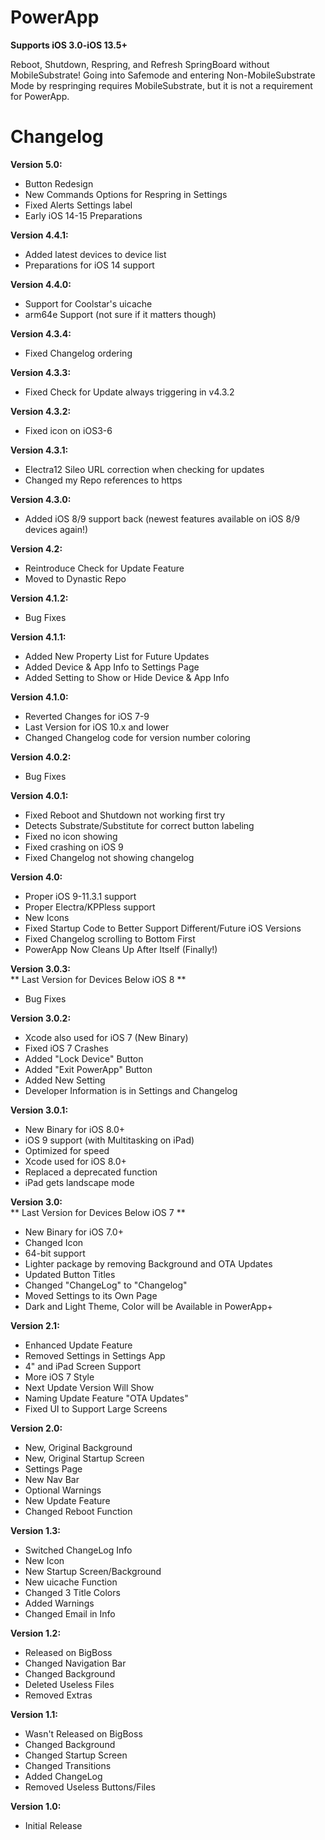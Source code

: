 # PowerApp
**Supports iOS 3.0-iOS 13.5+**    

Reboot, Shutdown, Respring, and Refresh SpringBoard without MobileSubstrate! Going into Safemode and entering Non-MobileSubstrate Mode by respringing requires MobileSubstrate, but it is not a requirement for PowerApp.
# Changelog
**Version 5.0:**
* Button Redesign
* New Commands Options for Respring in Settings
* Fixed Alerts Settings label
* Early iOS 14-15 Preparations

**Version 4.4.1:**
* Added latest devices to device list
* Preparations for iOS 14 support

**Version 4.4.0:**
* Support for Coolstar's uicache
* arm64e Support (not sure if it matters though)

**Version 4.3.4:**
* Fixed Changelog ordering

**Version 4.3.3:**
* Fixed Check for Update always triggering in v4.3.2

**Version 4.3.2:**
* Fixed icon on iOS3-6

**Version 4.3.1:**
* Electra12 Sileo URL correction when checking for updates
* Changed my Repo references to https

**Version 4.3.0:**
* Added iOS 8/9 support back (newest features
available on iOS 8/9 devices again!)

**Version 4.2:**
* Reintroduce Check for Update Feature
* Moved to Dynastic Repo

**Version 4.1.2:**  
* Bug Fixes

**Version 4.1.1:**  
* Added New Property List for Future Updates
* Added Device & App Info to Settings Page
* Added Setting to Show or Hide Device & App Info

**Version 4.1.0:**  
* Reverted Changes for iOS 7-9
* Last Version for iOS 10.x and lower
* Changed Changelog code for version number coloring

**Version 4.0.2:**  
* Bug Fixes

**Version 4.0.1:**  
* Fixed Reboot and Shutdown not working first try
* Detects Substrate/Substitute
for correct button labeling
* Fixed no icon showing
* Fixed crashing on iOS 9
* Fixed Changelog not showing changelog

**Version 4.0:**  
* Proper iOS 9-11.3.1 support
* Proper Electra/KPPless support
* New Icons
* Fixed Startup Code to Better Support
Different/Future iOS Versions
* Fixed Changelog scrolling to Bottom First
* PowerApp Now Cleans Up After Itself (Finally!)

**Version 3.0.3:**  
** Last Version for Devices Below iOS 8 **
* Bug Fixes

**Version 3.0.2:**  
* Xcode also used for iOS 7 (New Binary)
* Fixed iOS 7 Crashes
* Added "Lock Device" Button
* Added "Exit PowerApp" Button
* Added New Setting
* Developer Information is in Settings and Changelog

**Version 3.0.1:**  
* New Binary for iOS 8.0+
* iOS 9 support (with Multitasking on iPad)
* Optimized for speed
* Xcode used for iOS 8.0+
* Replaced a deprecated function
* iPad gets landscape mode

**Version 3.0:**  
** Last Version for Devices Below iOS 7 **
* New Binary for iOS 7.0+
* Changed Icon
* 64-bit support
* Lighter package by removing
Background and OTA Updates
* Updated Button Titles
* Changed "ChangeLog" to "Changelog"
* Moved Settings to its Own Page
* Dark and Light Theme, Color will
be Available in PowerApp+

**Version 2.1:**  
* Enhanced Update Feature
* Removed Settings in Settings App
* 4" and iPad Screen Support
* More iOS 7 Style
* Next Update Version Will Show
* Naming Update Feature
"OTA Updates"
* Fixed UI to Support Large Screens

**Version 2.0:**  
* New, Original Background
* New, Original Startup Screen
* Settings Page
* New Nav Bar
* Optional Warnings
* New Update Feature
* Changed Reboot Function

**Version 1.3:**  
* Switched ChangeLog Info
* New Icon
* New Startup Screen/Background
* New uicache Function
* Changed 3 Title Colors
* Added Warnings
* Changed Email in Info

**Version 1.2:**  
* Released on BigBoss
* Changed Navigation Bar
* Changed Background
* Deleted Useless Files
* Removed Extras

**Version 1.1:**  
* Wasn't Released on BigBoss
* Changed Background
* Changed Startup Screen
* Changed Transitions
* Added ChangeLog
* Removed Useless Buttons/Files

**Version 1.0:**  
* Initial Release

